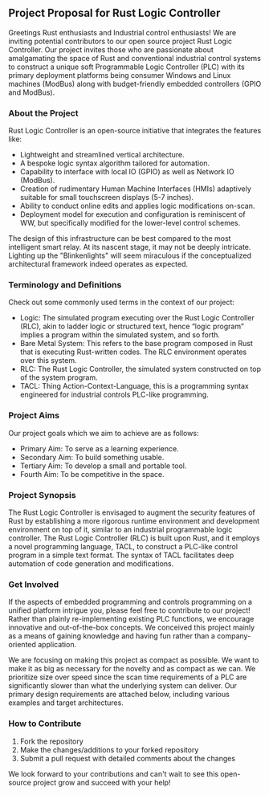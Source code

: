 ## Project Proposal for Rust Logic Controller

Greetings Rust enthusiasts and Industrial control enthusiasts! We are inviting potential contributors to our open source project Rust Logic Controller. Our project invites those who are passionate about amalgamating the space of Rust and conventional industrial control systems to construct a unique soft Programmable Logic Controller (PLC) with its primary deployment platforms being consumer Windows and Linux machines (ModBus) along with budget-friendly embedded controllers (GPIO and ModBus).

### About the Project

Rust Logic Controller is an open-source initiative that integrates the features like:

- Lightweight and streamlined vertical architecture.
- A bespoke logic syntax algorithm tailored for automation.
- Capability to interface with local IO (GPIO) as well as Network IO (ModBus).
- Creation of rudimentary Human Machine Interfaces (HMIs) adaptively suitable for small touchscreen displays (5-7 inches).
- Ability to conduct online edits and applies logic modifications on-scan.
- Deployment model for execution and configuration is reminiscent of WW, but specifically modified for the lower-level control schemes.
 
The design of this infrastructure can be best compared to the most intelligent smart relay. At its nascent stage, it may not be deeply intricate. Lighting up the "Blinkenlights" will seem miraculous if the conceptualized architectural framework indeed operates as expected.

### Terminology and Definitions

Check out some commonly used terms in the context of our project:

- Logic: The simulated program executing over the Rust Logic Controller (RLC), akin to ladder logic or structured text, hence “logic program” implies a program within the simulated system, and so forth.
- Bare Metal System: This refers to the base program composed in Rust that is executing Rust-written codes. The RLC environment operates over this system.
- RLC: The Rust Logic Controller, the simulated system constructed on top of the system program.
- TACL: Thing Action-Context-Language, this is a programming syntax engineered for industrial controls PLC-like programming. 

### Project Aims

Our project goals which we aim to achieve are as follows:

- Primary Aim: To serve as a learning experience.
- Secondary Aim: To build something usable.
- Tertiary Aim: To develop a small and portable tool.
- Fourth Aim: To be competitive in the space.

### Project Synopsis 

The Rust Logic Controller is envisaged to augment the security features of Rust by establishing a more rigorous runtime environment and development environment on top of it, similar to an industrial programmable logic controller. The Rust Logic Controller (RLC) is built upon Rust, and it employs a novel programming language, TACL, to construct a PLC-like control program in a simple text format. The syntax of TACL facilitates deep automation of code generation and modifications.

### Get Involved 

If the aspects of embedded programming and controls programming on a unified platform intrigue you, please feel free to contribute to our project! Rather than plainly re-implementing existing PLC functions, we encourage innovative and out-of-the-box concepts. We conceived this project mainly as a means of gaining knowledge and having fun rather than a company-oriented application.

We are focusing on making this project as compact as possible. We want to make it as big as necessary for the novelty and as compact as we can. We prioritize size over speed since the scan time requirements of a PLC are significantly slower than what the underlying system can deliver. Our primary design requirements are attached below, including various examples and target architectures. 

### How to Contribute 

1. Fork the repository
2. Make the changes/additions to your forked repository
3. Submit a pull request with detailed comments about the changes

We look forward to your contributions and can't wait to see this open-source project grow and succeed with your help!